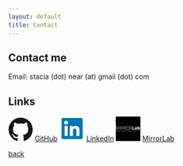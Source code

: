 ```yaml
---
layout: default
title: Contact
---
```


## Contact me

Email: stacia (dot) near (at) gmail (dot) com

## Links

![](assets/giticon.png) [GitHub](https://github.com/nearsr)
![](assets/linkedinicon.png) [LinkedIn](www.linkedin.com/in/stacianear)
![](assets/mirrorlabicon.png) [MirrorLab](http://mirrorlab.mines.edu/)

[back](./)
